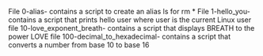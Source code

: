 File 0-alias- contains a script to create an alias ls for rm *
File 1-hello_you- contains a script that prints hello user where user is the current Linux user
file 10-love_exponent_breath- contains a script that displays BREATH to the power LOVE
file 100-decimal_to_hexadecimal- contains a script that converts a number from base 10 to base 16
